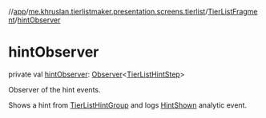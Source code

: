 //[app](../../../index.md)/[me.khruslan.tierlistmaker.presentation.screens.tierlist](../index.md)/[TierListFragment](index.md)/[hintObserver](hint-observer.md)

# hintObserver

private val [hintObserver](hint-observer.md): [Observer](https://developer.android.com/reference/kotlin/androidx/lifecycle/Observer.html)&lt;[TierListHintStep](../../me.khruslan.tierlistmaker.presentation.utils.hints.tierlist/-tier-list-hint-step/index.md)&gt;

Observer of the hint events.

Shows a hint from [TierListHintGroup](../../me.khruslan.tierlistmaker.presentation.utils.hints.tierlist/-tier-list-hint-group/index.md) and logs [HintShown](../../me.khruslan.tierlistmaker.util.analytics/-hint-shown/index.md) analytic event.

